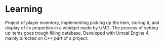 # Learning

Project of player inventory, implementing picking up the item, storing it, and display of its properties in a whidget made by UMG. The process of setting up items goes trough filling database. Developed with Unreal Engine 4, mainly directed on C++ part of a project.
